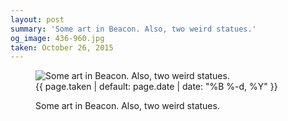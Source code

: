 ```yaml
---
layout: post
summary: 'Some art in Beacon. Also, two weird statues.'
og_image: 436-960.jpg
taken: October 26, 2015
---
```


<figure class="post">
<img alt="Some art in Beacon. Also, two weird statues." sizes="(min-width: 700px) 50vw, calc(100vw - 2rem)" src="{{ site.assets_url }}/436-480.jpg" srcset="{{ site.assets_url }}/436-960.jpg 960w, {{ site.assets_url }}/436-720.jpg 720w, {{ site.assets_url }}/436-480.jpg 480w, {{ site.assets_url }}/436-240.jpg 240w"/>
<figcaption>
<time>{{ page.taken | default: page.date | date: "%B %-d, %Y" }}</time>
<p>Some art in Beacon. Also, two weird statues.</p>
</figcaption>
</figure>

